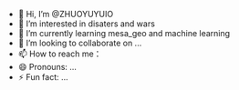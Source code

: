 - 👋 Hi, I’m @ZHUOYUYUIO
- 👀 I’m interested in disaters and wars
- 🌱 I’m currently learning mesa_geo and machine learning 
- 💞️ I’m looking to collaborate on ...
- 📫 How to reach me：
- 😄 Pronouns: ...
- ⚡ Fun fact: ...

<!---
ZHUOYUYUIO/ZHUOYUYUIO is a ✨ special ✨ repository because its `README.md` (this file) appears on your GitHub profile.
You can click the Preview link to take a look at your changes.
--->
